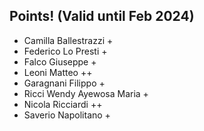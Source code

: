 ## Points! (Valid until Feb 2024)
* Camilla Ballestrazzi +
* Federico Lo Presti +
* Falco Giuseppe +
* Leoni Matteo ++
* Garagnani Filippo +
* Ricci Wendy Ayewosa Maria +
* Nicola Ricciardi ++
* Saverio Napolitano +